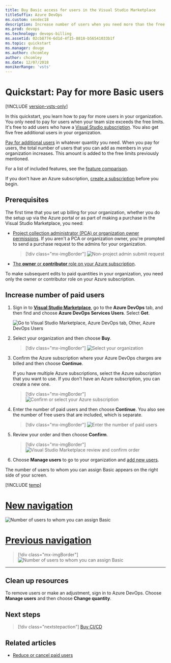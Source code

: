 ```yaml
---
title: Buy Basic access for users in the Visual Studio Marketplace
titleSuffix: Azure DevOps
ms.custom: seodec18
description: Increase number of users when you need more than the free amount via the Visual Studio Marketplace
ms.prod: devops
ms.technology: devops-billing
ms.assetid: 02cb8774-6d1d-4f15-8818-b56541033b1f
ms.topic: quickstart
ms.manager: douge
ms.author: chcomley
author: chcomley
ms.date: 12/07/2018
monikerRange: 'vsts'
---
```


# Quickstart: Pay for more Basic users

[!INCLUDE [version-vsts-only](../../_shared/version-vsts-only.md)]

In this quickstart, you learn how to pay for more users in your organization. You only need to pay for users when your team size exceeds the free limits. It's free to add users who have a [Visual Studio subscription](https://visualstudio.microsoft.com/subscriptions/). You also get five free additional users in your organization.

[Pay for additional users](https://marketplace.visualstudio.com/items?itemName=ms.vss-vstsuser) in whatever quantity you need. When you pay for users, the total number of users that you can add as members in your organization increases. This amount is added to the free limits previously mentioned.

For a list of included features, see the [feature comparison](https://visualstudio.microsoft.com/team-services/compare-features/).

If you don't have an Azure subscription, [create a subscription](https://azure.microsoft.com/pricing/purchase-options/) before you begin.

## Prerequisites

The first time that you set up billing for your organization, whether you do the setup up via the Azure portal or as part of making a purchase in the Visual Studio Marketplace, you need:

* [Project collection administrator (PCA) or organization owner permissions](../accounts/faq-add-delete-users.md#find-owner). If you aren't a PCA or organization owner, you're prompted to send a purchase request to the admins for your organization.

   > [!div class="mx-imgBorder"]
![Non-project admin submit request](_img/buy-more-basic-access/non-organization-admin-purchase-request.png)

* [The **owner** or **contributor** role on your Azure subscription](add-backup-billing-managers.md).

To make subsequent edits to paid quantities in your organization, you need only the owner or contributor role on your Azure subscription.

<a name="buy-access-vs-marketplace"></a>

## Increase number of paid users

1. Sign in to [**Visual Studio Marketplace**](https://marketplace.visualstudio.com/items?itemName=ms.vss-vstsuser), go to the **Azure DevOps** tab, and then find and choose **Azure DevOps Services Users**. Select **Get**.


   ![Go to Visual Studio Marketplace, Azure DevOps tab, Other, Azure DevOps Users](_img/buy-more-basic-access/marketplace-choose-get.png)

2. Select your organization and then choose **Buy**.

   > [!div class="mx-imgBorder"]
![Select your organization](_img/buy-more-basic-access/marketplace-choose-buy.png)

3. Confirm the Azure subscription where your Azure DevOps charges are billed and then choose **Continue**.

   If you have multiple Azure subscriptions, select the Azure subscription that you want to use. If you don't have an Azure subscription, you can create a new one.

   > [!div class="mx-imgBorder"]
![Confirm or select your Azure subscription](_img/buy-more-basic-access/marketplace-confirm-subscription.png)

4. Enter the number of paid users and then choose **Continue**. You also see the number of free users that are included, which is separate.

   > [!div class="mx-imgBorder"]
![Enter the number of paid users](_img/buy-more-basic-access/marketplace-select-number-of-users.png)

5. Review your order and then choose **Confirm**.

   > [!div class="mx-imgBorder"]
![Visual Studio Marketplace review and confirm order](_img/buy-more-basic-access/marketplace-choose-confirm.png)

6. Choose **Manage users** to go to your organization and [add new users](../accounts/add-organization-users.md).

The number of users to whom you can assign Basic appears on the right side of your screen.

[!INCLUDE [temp](../../_shared/new-navigation-cloud.md)]

# [New navigation](#tab/new-nav)

   ![Number of users to whom you can assign Basic](_img/buy-more-basic-access/users-summary.png)

# [Previous navigation](#tab/previous-nav)

   > [!div class="mx-imgBorder"]
![Number of users to whom you can assign Basic](_img/buy-more-basic-access/vsts-manage-users.png)

---

## Clean up resources

To remove users or make an adjustment, sign in to Azure DevOps. Choose **Manage users** and then choose **Change quantity**.

## Next steps

> [!div class="nextstepaction"]
> [Buy CI/CD](buy-more-build-vs.md#prerequisites)

## Related articles

* [Reduce or cancel paid users](reduce-cancel-paid-users.md)
